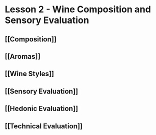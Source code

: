 # Lesson 2 - Wine Composition and Sensory Evaluation
## [[Composition]]
## [[Aromas]]
## [[Wine Styles]]
## [[Sensory Evaluation]]
## [[Hedonic Evaluation]]
## [[Technical Evaluation]]